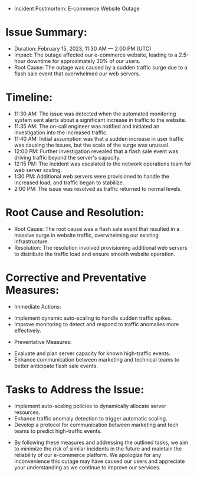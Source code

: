 - Incident Postmortem: E-commerce Website Outage

# Issue Summary:

+ Duration: February 15, 2023, 11:30 AM — 2:00 PM (UTC)
+ Impact: The outage affected our e-commerce website, leading to a 2.5-hour downtime for approximately 30% of our users.
+ Root Cause: The outage was caused by a sudden traffic surge due to a flash sale event that overwhelmed our web servers.

# Timeline:

+ 11:30 AM: The issue was detected when the automated monitoring system sent alerts about a significant increase in traffic to the website.
+ 11:35 AM: The on-call engineer was notified and initiated an investigation into the increased traffic.
+ 11:40 AM: Initial assumption was that a sudden increase in user traffic was causing the issues, but the scale of the surge was unusual.
+ 12:00 PM: Further investigation revealed that a flash sale event was driving traffic beyond the server's capacity.
+ 12:15 PM: The incident was escalated to the network operations team for web server scaling.
+ 1:30 PM: Additional web servers were provisioned to handle the increased load, and traffic began to stabilize.
+ 2:00 PM: The issue was resolved as traffic returned to normal levels.

# Root Cause and Resolution:

+ Root Cause: The root cause was a flash sale event that resulted in a massive surge in website traffic, overwhelming our existing infrastructure.
+ Resolution: The resolution involved provisioning additional web servers to distribute the traffic load and ensure smooth website operation.

# Corrective and Preventative Measures:

- Immediate Actions:

+ Implement dynamic auto-scaling to handle sudden traffic spikes.
+ Improve monitoring to detect and respond to traffic anomalies more effectively.

- Preventative Measures:

+ Evaluate and plan server capacity for known high-traffic events.
+ Enhance communication between marketing and technical teams to better anticipate flash sale events.

# Tasks to Address the Issue:

+ Implement auto-scaling policies to dynamically allocate server resources.
+ Enhance traffic anomaly detection to trigger automatic scaling.
+ Develop a protocol for communication between marketing and tech teams to predict high-traffic events.

* By following these measures and addressing the outlined tasks, we aim to minimize the risk of similar incidents in the future and maintain the reliability of our e-commerce platform. We apologize for any inconvenience this outage may have caused our users and appreciate your understanding as we continue to improve our services.
